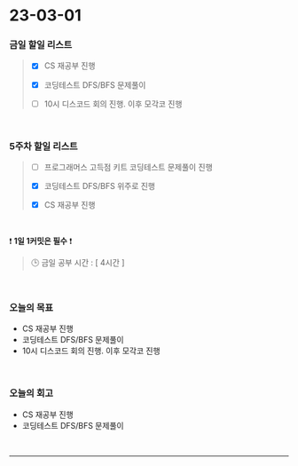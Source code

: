 # 23-03-01
### 금일 할일 리스트
> - [x]  CS 재공부 진행
>
> - [x]  코딩테스트 DFS/BFS 문제풀이
>
> - [ ]  10시 디스코드 회의 진행. 이후 모각코 진행


<br/>

### 5주차 할일 리스트  
> - [ ]  프로그래머스 고득점 키트 코딩테스트 문제풀이 진행
>
> - [x]  코딩테스트 DFS/BFS 위주로 진행
>
> - [x]  CS 재공부 진행

<br/>

❗ **1일 1커밋은 필수** ❗
> 🕒 금일 공부 시간 : [ 4시간 ]
  
<br/>

### 오늘의 목표
- CS 재공부 진행
- 코딩테스트 DFS/BFS 문제풀이
- 10시 디스코드 회의 진행. 이후 모각코 진행

<br>

### 오늘의 회고
- CS 재공부 진행
- 코딩테스트 DFS/BFS 문제풀이

<br/>

------------  